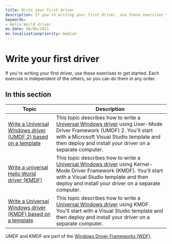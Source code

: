 ```yaml
---
title: Write your first driver
description: If you're writing your first driver, use these exercises to get started.
keywords:
- Hello World driver
ms.date: 08/06/2021
ms.localizationpriority: medium
---
```


# Write your first driver


If you're writing your first driver, use these exercises to get started. Each exercise is independent of the others, so you can do them in any order.

## In this section

|Topic|Description|
|--- |--- |
|[Write a Universal Windows driver (UMDF 2) based on a template](writing-a-umdf-driver-based-on-a-template.md)|This topic describes how to write a [Universal Windows driver](/windows-hardware/drivers) using User-Mode Driver Framework (UMDF) 2\. You'll start with a Microsoft Visual Studio template and then deploy and install your driver on a separate computer.|
|[Write a universal Hello World driver (KMDF)](writing-a-very-small-kmdf--driver.md)|This topic describes how to write a [Universal Windows driver](/windows-hardware/drivers) using Kernel-Mode Driver Framework (KMDF). You'll start with a Visual Studio template and then deploy and install your driver on a separate computer.|
|[Write a Universal Windows driver (KMDF) based on a template](writing-a-kmdf-driver-based-on-a-template.md)|This topic describes how to write a [Universal Windows driver](/windows-hardware/drivers) using KMDF. You'll start with a Visual Studio template and then deploy and install your driver on a separate computer.|

 

UMDF and KMDF are part of the [Windows Driver Frameworks (WDF)](../wdf/index.md).